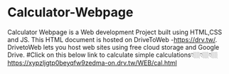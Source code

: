 # Calculator-Webpage
Calculator Webpage is a Web development Project  built using HTML,CSS and JS. This HTML document is hosted on  DriveToWeb -https://drv.tw/. DrivetoWeb lets you host web sites using free cloud storage and Google Drive.
#Click on this below link to calculate simple calculations👇🏼👇🏼👇🏼
https://xypzljgtp0beyqfw9zedma-on.drv.tw/WEB/cal.html
